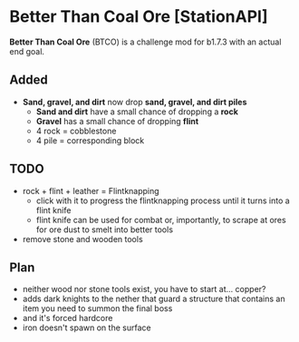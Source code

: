 # Better Than Coal Ore [StationAPI]
**Better Than Coal Ore** (BTCO) is a challenge mod for b1.7.3 with an actual end goal.

## Added
- **Sand, gravel, and dirt** now drop **sand, gravel, and dirt piles**
  - **Sand and dirt** have a small chance of dropping a **rock**
  - **Gravel** has a small chance of dropping **flint**
  - 4 rock = cobblestone
  - 4 pile = corresponding block

## TODO
- rock + flint + leather = Flintknapping
  - click with it to progress the flintknapping process until it turns into a flint knife
  - flint knife can be used for combat or, importantly, to scrape at ores for ore dust to smelt into better tools
- remove stone and wooden tools

## Plan
- neither wood nor stone tools exist, you have to start at... copper?
- adds dark knights to the nether that guard a structure that contains an item you need to summon the final boss
- and it's forced hardcore
- iron doesn't spawn on the surface